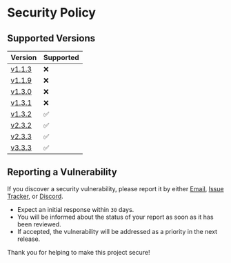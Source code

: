# Security Policy

## Supported Versions

| Version | Supported          |
| ------- | ------------------ |
| [v1.1.3](https://github.com/FramedStone/SassyNic/releases/tag/v1.1.3)    | :x:                |
| [v1.1.9](https://github.com/FramedStone/SassyNic/releases/tag/v1.1.9)    | :x:                |
| [v1.3.0](https://github.com/FramedStone/SassyNic/releases/tag/v1.3.0)    | :x:                |
| [v1.3.1](https://github.com/FramedStone/SassyNic/releases/tag/v1.3.1)    | :x:                |
| [v1.3.2](https://github.com/FramedStone/SassyNic/releases/tag/v1.3.2)    | :white_check_mark: |
| [v2.3.2](https://github.com/FramedStone/SassyNic/releases/tag/v2.3.2)    | ✅                |
| [v2.3.3](https://github.com/FramedStone/SassyNic/releases/tag/v2.3.3)    | ✅                |
| [v3.3.3](https://github.com/FramedStone/SassyNic/releases/tag/v3.3.3)    | ✅                |


## Reporting a Vulnerability

If you discover a security vulnerability, please report it by either [Email](mailto:leeweixuan39@gmail.com), [Issue Tracker](https://github.com/FramedStone/SassyNic/issues), or [Discord](https://discordapp.com/users/329101286664306689).

- Expect an initial response within `30` days.
- You will be informed about the status of your report as soon as it has been reviewed.
- If accepted, the vulnerability will be addressed as a priority in the next release.

Thank you for helping to make this project secure!
